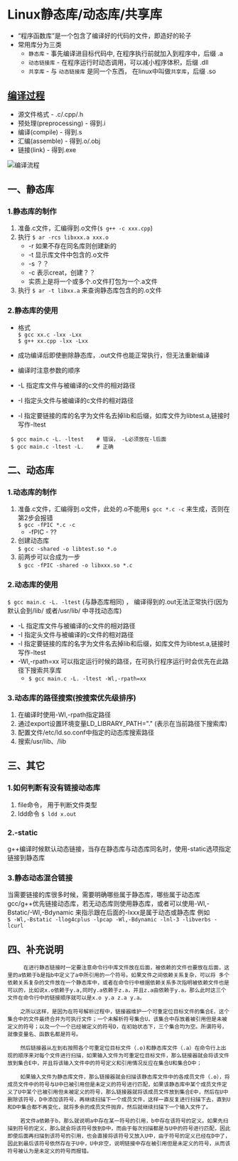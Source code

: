 # Linux静态库/动态库/共享库

* “程序函数库”是一个包含了编译好的代码的文件，即造好的轮子
* 常用库分为三类
    * `静态库` - 事先编译进目标代码中, 在程序执行前就加入到程序中，后缀 .a
    * `动态链接库` - 在程序运行时动态调用，可以减小程序体积，后缀 .dll
    * `共享库` - 与 `动态链接库` 是同一个东西， 在linux中叫做`共享库`，后缀 .so 
## [编译过程](https://www.cnblogs.com/ericling/articles/11736681.html)  

* 源文件格式 - .c/.cpp/.h
* 预处理(preprocessing) - 得到.i
* 编译(compile) - 得到.s
* 汇编(assemble) - 得到.o/.obj
* 链接(link) - 得到.exe  

![编译流程](/home/lhy/Desktop/c++_library/s_vehicle.png)


## 一、静态库

### 1.静态库的制作  
1. 准备.c文件，汇编得到.o文件(`$ g++ -c xxx.cpp`)
2. 执行
`$ ar -rcs libxxx.a xxx.o`  
    * -r 如果不存在同名库则创建新的
    * -t 显示库文件中包含的.o文件
    * -s ？？
    * -c 表示creat，创建？？
    * 实质上是将一个或多个.o文件打包为一个.a文件
3. 执行
`$ ar -t libxx.a` 来查询静态库包含的的.o文件    
### 2.静态库的使用
* 格式  
    `$ gcc xx.c -lxx -Lxx`  
    `$ g++ xx.cpp -lxx -Lxx`
 
* 成功编译后即使删除静态库，.out文件也能正常执行，但无法重新编译
* 编译时注意参数的顺序
* -L 指定库文件与被编译的c文件的相对路径
* -I 指定头文件与被编译的c文件的相对路径
* -l 指定要链接的库的名字为文件名去掉lib和后缀，如库文件为libtest.a,链接时写作-ltest

```shell
 $ gcc main.c -L. -ltest    # 错误， -L必须放在-l后面 
 $ gcc main.c -ltest -L.    # 正确
``` 
## 二、动态库

### 1.动态库的制作
1. 准备.c文件，汇编得到.o文件，此处的.o不能用`$ gcc *.c -c` 来生成，否则在第2步会报错  
`$ gcc -fPIC *.c -c`
    * -fPIC - ??
2. 创建动态库  
`$ gcc -shared -o libtest.so *.o`
3. 前两步可以合成为一步  
    `$ gcc -fPIC -shared -o libxxx.so *.c`  

### 2.动态库的使用
`$ gcc main.c -L. -ltest` (与静态库相同) ， 编译得到的.out无法正常执行(因为默认会到/lib/ 或者/usr/lib/ 中寻找动态库)  
* -L 指定库文件与被编译的c文件的相对路径
* -I 指定头文件与被编译的c文件的相对路径
* -l 指定要链接的库的名字为文件名去掉lib和后缀，如库文件为libtest.a,链接时写作-ltest
* -Wl,-rpath=xx 可以指定运行时候的路径，在可执行程序运行时会优先在此路径下搜索共享库
    * `$ gcc main.c -L. -ltest -Wl,-rpath=xx`

### 3.动态库的路径搜索(按搜索优先级排序) 
1. 在编译时使用-Wl,-rpath指定路径   
2. 通过export设置环境变量LD_LIBRARY_PATH="." (表示在当前路径下搜索库)
3. 配置文件/etc/ld.so.conf中指定的动态库搜索路径
4. 搜索/usr/lib、/lib

## 三、其它
### 1.如何判断有没有链接动态库
1. file命令， 用于判断文件类型
2. ldd命令 `$ ldd x.out`

### 2.-static
g++编译时候默认动态链接，当存在静态库与动态库同名时，使用-static选项指定链接到静态库

### 3.静态动态混合链接
当需要链接的库很多时候，需要明确哪些属于静态库，哪些属于动态库  
gcc/g++优先链接动态库，若无动态库则使用静态库，或者可以使用-Wl,-Bstatic/-Wl,-Bdynamic 来指示跟在后面的-lxxx是属于动态或静态库
例如  
`$ -Wl,-Bstatic -llog4cplus -lpcap -Wl,-Bdynamic -lnl-3 -libverbs -lcurl 
`

## 四、补充说明
         在进行静态链接时一定要注意命令行中库文件放在后面，被依赖的文件也要放在后面，这里的a依赖于b是指b中定义了a中所引用的一个符号。如果文件之间依赖关系复杂，可以将 多个依赖关系复杂的文件放在一个静态库中，或者在命令行中根据依赖关系多次指明被依赖文件也是可以的，比如说x.o依赖于y.a,同时y.a依赖于z.a，并且z.a由依赖于y.a，那么此时这三个文件在命令行中的链接顺序就可以是x.o y.a z.a y.a。

        之所以这样，是因为在符号解析过程中，链接器维护一个可重定位目标文件的集合E，这个集合中的文件最终合并为可执行文件；一个未解析符号集合U，该集合中存放着被引用但是未被定义的符号；以及一个一个已经被定义的符号D，在初始状态下，三个集合均为空。所谓符号，就像变量名、函数名都是符号。

        然后链接器从左到右按照各个可重定位目标文件（.o)和静态库文件（.a）在命令行上出现的顺序来对每个文件进行扫描，如果输入文件为可重定位目标文件，那么链接器就会将该文件放到集合E中，并且将该输入文件中的符号定义和引用情况反应在集合U和集合D中；

        如果输入文件为静态库文件，那么链接器就会扫描该静态库文件中的各成员文件（.o），将成员文件中的符号与U中已被引用但是未定义的符号进行匹配，如果该静态库中某个成员文件定义了U中某个已被引用但未被定义的符号，那么链接器就将该成员文件放到集合E中，然后在U中删除该符号，D中添加该符号，再继续扫描下一个成员文件，这样一直反复进行扫描下去，直到U和D中集合都不再变化，就将多余的成员文件抛弃，然后就继续扫描下一个输入文件了。

        若文件a依赖于b，那么就说明a中存在某一符号的引用，b中存在该符号的定义。如果先扫描到符号的定义，那么就会将该符号放到D中，而由于每次扫描都是与U中的符号进行匹配，因此即使后面再扫描到该符号的引用，也会直接将该符号又放入U中，由于符号的定义已经在D中了，因此到最后该符号依然存在于U中，U中非空，说明链接中存在被引用但是未定义的符号，从而该符号被认为是未定义的符号而报错。
